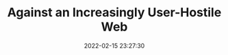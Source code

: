 ---
date: 2022-02-15 23:27:30
link:
  source: pocket
  source_url: https://getpocket.com
  text: Against an Increasingly User-Hostile Web
  url: https://neustadt.fr/essays/against-a-user-hostile-web/
source: pocket
syndicated:
- type: pocket
  url: https://neustadt.fr/essays/against-a-user-hostile-web/
- type: mastodon
  url: https://mastodon.technology/users/roytang/statuses/107804631094944842
- type: twitter
  url: https://twitter.com/roytang/status/1493730701799493633/
title: Against an Increasingly User-Hostile Web
---